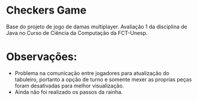 # Checkers Game
Base do projeto de jogo de damas multiplayer.
Avaliação 1 da disciplina de Java no Curso de Ciência da Computação da FCT-Unesp. 

# Observações:
- Problema na comunicação entre jogadores para atualização do tabuleiro, portanto a opção de turno e somente mexer as proprias peças foram desativadas para melhor visualização.
- Ainda não foi realizado os passos da rainha.

